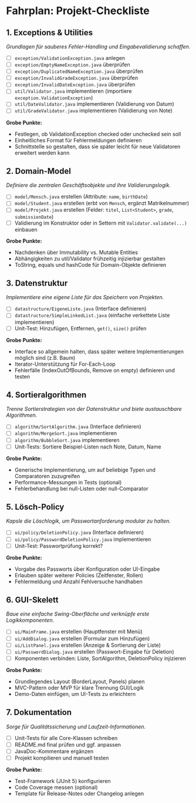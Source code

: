 # Fahrplan: Projekt-Checkliste

## 1. Exceptions & Utilities

*Grundlagen für sauberes Fehler-Handling und Eingabevalidierung schaffen.*

* [ ] `exception/ValidationException.java` anlegen
* [ ] `exception/EmptyNameException.java` überprüfen
* [ ] `exception/DuplicatedNameException.java` überprüfen
* [ ] `exception/InvalidGradeException.java` überprüfen
* [ ] `exception/InvalidDateException.java` überprüfen
* [ ] `util/Validator.java` implementieren (importiere `exception.ValidationException`)
* [ ] `util/DateValidator.java` implementieren (Validierung von Datum)
* [ ] `util/GradeValidator.java` implementieren (Validierung von Note)

**Grobe Punkte:**

* Festlegen, ob ValidationException checked oder unchecked sein soll
* Einheitliches Format für Fehlermeldungen definieren
* Schnittstelle so gestalten, dass sie später leicht für neue Validatoren erweitert werden kann

## 2. Domain-Model

*Definiere die zentralen Geschäftsobjekte und ihre Validierungslogik.*

* [ ] `model/Mensch.java` erstellen (Attribute: `name`, `birthDate`)
* [ ] `model/Student.java` erstellen (erbt von `Mensch`, ergänzt Matrikelnummer)
* [ ] `model/Projekt.java` erstellen (Felder: `titel`, `List<Student>`, `grade`, `submissionDate`)
* [ ] Validierung im Konstruktor oder in Settern mit `Validator.validate(...)` einbauen

**Grobe Punkte:**

* Nachdenken über Immutability vs. Mutable Entities
* Abhängigkeiten zu util/Validator frühzeitig injizierbar gestalten
* ToString, equals und hashCode für Domain-Objekte definieren

## 3. Datenstruktur

*Implementiere eine eigene Liste für das Speichern von Projekten.*

* [ ] `datastructure/EigeneListe.java` (Interface definieren)
* [ ] `datastructure/SimpleLinkedList.java` (einfache verkettete Liste implementieren)
* [ ] Unit-Test: Hinzufügen, Entfernen, `get()`, `size()` prüfen

**Grobe Punkte:**

* Interface so allgemein halten, dass später weitere Implementierungen möglich sind (z.B. Baum)
* Iterator-Unterstützung für For-Each-Loop
* Fehlerfälle (IndexOutOfBounds, Remove on empty) definieren und testen

## 4. Sortieralgorithmen

*Trenne Sortierstrategien von der Datenstruktur und biete austauschbare Algorithmen.*

* [ ] `algorithm/SortAlgorithm.java` (Interface definieren)
* [ ] `algorithm/MergeSort.java` implementieren
* [ ] `algorithm/BubbleSort.java` implementieren
* [ ] Unit-Tests: Sortiere Beispiel-Listen nach Note, Datum, Name

**Grobe Punkte:**

* Generische Implementierung, um auf beliebige Typen und Comparatoren zuzugreifen
* Performance-Messungen in Tests (optional)
* Fehlerbehandlung bei null-Listen oder null-Comparator

## 5. Lösch-Policy

*Kapsle die Löschlogik, um Passwortanforderung modular zu halten.*

* [ ] `ui/policy/DeletionPolicy.java` (Interface definieren)
* [ ] `ui/policy/PasswordDeletionPolicy.java` implementieren
* [ ] Unit-Test: Passwortprüfung korrekt?

**Grobe Punkte:**

* Vorgabe des Passworts über Konfiguration oder UI-Eingabe
* Erlauben später weiterer Policies (Zeitfenster, Rollen)
* Fehlermeldung und Anzahl Fehlversuche handhaben

## 6. GUI-Skelett

*Baue eine einfache Swing-Oberfläche und verknüpfe erste Logikkomponenten.*

* [ ] `ui/MainFrame.java` erstellen (Hauptfenster mit Menü)
* [ ] `ui/AddDialog.java` erstellen (Formular zum Hinzufügen)
* [ ] `ui/ListPanel.java` erstellen (Anzeige & Sortierung der Liste)
* [ ] `ui/PasswordDialog.java` erstellen (Passwort-Eingabe für Deletion)
* [ ] Komponenten verbinden: Liste, SortAlgorithm, DeletionPolicy injizieren

**Grobe Punkte:**

* Grundlegendes Layout (BorderLayout, Panels) planen
* MVC-Pattern oder MVP für klare Trennung GUI/Logik
* Demo-Daten einfügen, um UI-Tests zu erleichtern

## 7. Dokumentation

*Sorge für Qualitätssicherung und Laufzeit-Informationen.*

* [ ] Unit-Tests für alle Core-Klassen schreiben
* [ ] README.md final prüfen und ggf. anpassen
* [ ] JavaDoc-Kommentare ergänzen
* [ ] Projekt kompilieren und manuell testen

**Grobe Punkte:**

* Test-Framework (JUnit 5) konfigurieren
* Code Coverage messen (optional)
* Template für Release-Notes oder Changelog anlegen
